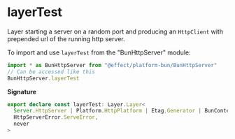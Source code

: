 # layerTest

Layer starting a server on a random port and producing an `HttpClient`
with prepended url of the running http server.

To import and use `layerTest` from the "BunHttpServer" module:

```ts
import * as BunHttpServer from "@effect/platform-bun/BunHttpServer"
// Can be accessed like this
BunHttpServer.layerTest
```

**Signature**

```ts
export declare const layerTest: Layer.Layer<
  Server.HttpServer | Platform.HttpPlatform | Etag.Generator | BunContext.BunContext | HttpClient.HttpClient,
  HttpServerError.ServeError,
  never
>
```
